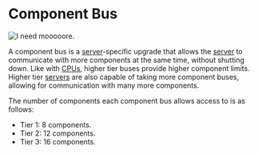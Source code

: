 # Component Bus

![I need mooooore.](oredict:opencomputers:componentBus1)

A component bus is a [server](server1.md)-specific upgrade that allows the [server](server1.md) to communicate with more components at the same time, without shutting down. Like with [CPUs](cpu1.md), higher tier buses provide higher component limits. Higher tier [servers](server1.md) are also capable of taking more component buses, allowing for communication with many more components. 

The number of components each component bus allows access to is as follows:
- Tier 1: 8 components.
- Tier 2: 12 components.
- Tier 3: 16 components. 
